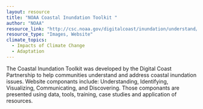 ```yaml
---
layout: resource
title: "NOAA Coastal Inundation Toolkit "
author: "NOAA"
resource_link: "http://csc.noaa.gov/digitalcoast/inundation/understand/"
resource_type: "Images, Website"
climate_topics:
  - Impacts of Climate Change
  - Adaptation
---
```


The Coastal Inundation Toolkit was developed by the Digital Coast Partnership to help communities understand and address coastal inundation issues. Website componants include:  Understanding, Identifying, Visualizing, Communicating, and Discovering.  Those componants are presented using data, tools, training, case studies and application of resources.
